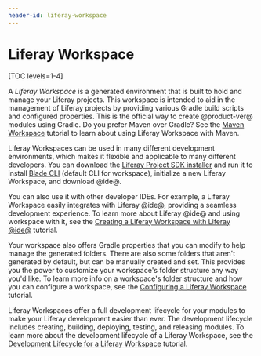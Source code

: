 ```yaml
---
header-id: liferay-workspace
---
```


# Liferay Workspace

[TOC levels=1-4]

A *Liferay Workspace* is a generated environment that is built to hold and
manage your Liferay projects. This workspace is intended to aid in the
management of Liferay projects by providing various Gradle build scripts and
configured properties. This is the official way to create @product-ver@ modules
using Gradle. Do you prefer Maven over Gradle? See the
[Maven Workspace](/docs/7-1/tutorials/-/knowledge_base/t/maven-workspace)
tutorial to learn about using Liferay Workspace with Maven.

Liferay Workspaces can be used in many different development environments, which
makes it flexible and applicable to many different developers. You can download
the
[Liferay Project SDK installer](https://sourceforge.net/projects/lportal/files/Liferay%20Workspace)
and run it to install
[Blade CLI](/docs/7-1/tutorials/-/knowledge_base/t/blade-cli) (default CLI for
workspace), initialize a new Liferay Workspace, and download @ide@.

You can also use it with other developer IDEs. For example, a Liferay Workspace
easily integrates with Liferay @ide@, providing a seamless development
experience. To learn more about Liferay @ide@ and using workspace with it, see
the
[Creating a Liferay Workspace with Liferay @ide@](/docs/7-1/tutorials/-/knowledge_base/t/creating-a-liferay-workspace-with-liferay-ide)
tutorial.

Your workspace also offers Gradle properties that you can modify to help manage
the generated folders. There are also some folders that aren't generated by
default, but can be manually created and set. This provides you the power to
customize your workspace's folder structure any way you'd like. To learn more
info on a workspace's folder structure and how you can configure a workspace,
see the
[Configuring a Liferay Workspace](/docs/7-1/tutorials/-/knowledge_base/t/configuring-a-liferay-workspace)
tutorial.

Liferay Workspaces offer a full development lifecycle for your modules to make
your Liferay development easier than ever. The development lifecycle includes
creating, building, deploying, testing, and releasing modules. To learn more
about the development lifecycle of a Liferay Workspace, see the
[Development Lifecycle for a Liferay Workspace](/docs/7-1/tutorials/-/knowledge_base/t/development-lifecycle-for-a-liferay-workspace)
tutorial.
